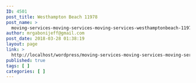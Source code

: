 ```yaml
---
ID: 4501
post_title: Westhampton Beach 11978
post_name: >
  moving-services-moving-services-moving-services-westhamptonbeach-11978
author: mrgabonijeff@gmail.com
post_date: 2018-03-28 01:38:19
layout: page
link: >
  http://localhost/wordpress/moving-services-moving-services-moving-services-westhamptonbeach-11978/
published: true
tags: [ ]
categories: [ ]
---
```

